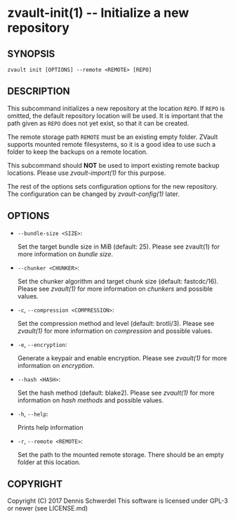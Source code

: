 zvault-init(1) -- Initialize a new repository
=============================================

## SYNOPSIS

`zvault init [OPTIONS] --remote <REMOTE> [REPO]`


## DESCRIPTION

This subcommand initializes a new repository at the location `REPO`. If `REPO`
is omitted, the default repository location will be used. It is important that
the path given as `REPO` does not yet exist, so that it can be created.

The remote storage path `REMOTE` must be an existing empty folder. ZVault
supports mounted remote filesystems, so it is a good idea to use such a folder
to keep the backups on a remote location.

This subcommand should **NOT** be used to import existing remote backup
locations. Please use _zvault-import(1)_ for this purpose.

The rest of the options sets configuration options for the new repository. The
configuration can be changed by _zvault-config(1)_ later.


## OPTIONS

  * `--bundle-size <SIZE>`:

    Set the target bundle size in MiB (default: 25).
    Please see zvault(1) for more information on *bundle size*.


  * `--chunker <CHUNKER>`:

    Set the chunker algorithm and target chunk size (default: fastcdc/16).
    Please see _zvault(1)_ for more information on *chunkers* and possible
    values.


  * `-c`, `--compression <COMPRESSION>`:

    Set the compression method and level (default: brotli/3).
    Please see _zvault(1)_ for more information on *compression* and possible
    values.


  * `-e`, `--encryption`:

    Generate a keypair and enable encryption.
    Please see _zvault(1)_ for more information on *encryption*.


  * `--hash <HASH>`:

    Set the hash method (default: blake2).
    Please see _zvault(1)_ for more information on *hash methods* and possible
    values.


  * `-h`, `--help`:

    Prints help information


  * `-r`, `--remote <REMOTE>`:

    Set the path to the mounted remote storage. There should be an empty folder
    at this location.


## COPYRIGHT

Copyright (C) 2017  Dennis Schwerdel
This software is licensed under GPL-3 or newer (see LICENSE.md)

